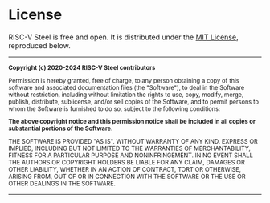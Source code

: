 # License

RISC-V Steel is free and open. It is distributed under the [MIT License](https://choosealicense.com/licenses/mit/), reproduced below.

---
<small>

**Copyright (c) 2020-2024 RISC-V Steel contributors**

Permission is hereby granted, free of charge, to any person obtaining a copy of this software and associated documentation files (the "Software"), to deal in the Software without restriction, including without limitation the rights to use, copy, modify, merge, publish, distribute, sublicense, and/or sell copies of the Software, and to permit persons to whom the Software is furnished to do so, subject to the following conditions:

**The above copyright notice and this permission notice shall be included in all copies or substantial portions of the Software.**

THE SOFTWARE IS PROVIDED "AS IS", WITHOUT WARRANTY OF ANY KIND, EXPRESS OR IMPLIED, INCLUDING BUT NOT LIMITED TO THE WARRANTIES OF MERCHANTABILITY, FITNESS FOR A PARTICULAR PURPOSE AND NONINFRINGEMENT. IN NO EVENT SHALL THE AUTHORS OR COPYRIGHT HOLDERS BE LIABLE FOR ANY CLAIM, DAMAGES OR OTHER LIABILITY, WHETHER IN AN ACTION OF CONTRACT, TORT OR OTHERWISE, ARISING FROM, OUT OF OR IN CONNECTION WITH THE SOFTWARE OR THE USE OR OTHER DEALINGS IN THE SOFTWARE.

</small>

---